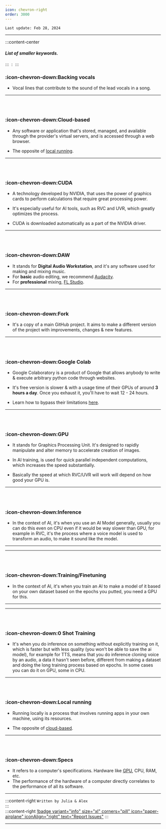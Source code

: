 ```yaml
---
icon: chevron-right
order: 3000
---
```


``Last update: Feb 28, 2024``
***
:::content-center

#### *List of smaller keywords.* 
:::
‎
:   ‎
:::
### :icon-chevron-down:Backing vocals
- Vocal lines that contribute to the sound of the lead vocals in a song.      
***

###### ‎
### :icon-chevron-down:Cloud-based
- Any software or application that's stored, managed, and available through the provider's virtual servers, and is accessed through a web browser.        

- The opposite of <u>[local running</u>](https://aihubdocs.github.io/en/extra/glossary/#local-running).          
***
###### ‎       
### :icon-chevron-down:CUDA
- A technology developed by NVIDIA, that uses the power of graphics cards to perform calculations that require great processing power.    
- It's especially useful for AI tools, such as RVC and UVR, which greatly optimizes the process.       

- CUDA is downloaded automatically as a part of the NVIDIA driver.            
***
###### ‎       
### :icon-chevron-down:DAW
- It stands for **Digital Audio Workstation**, and it's any software used for making and mixing music.    
- For **basic** audio editing, we recommend <u>[Audacity</u>](https://www.audacityteam.org/).     
- For **professional** mixing, <u>[FL Studio</u>](https://www.image-line.com/fl-studio-download/).        
***
###### ‎       
### :icon-chevron-down:Fork
- It's a copy of a main GitHub project. It aims to make a different version of the project with improvements, changes & new features.       
***
###### ‎
### :icon-chevron-down:Google Colab
- Google Colaboratory is a product of Google that allows anybody to write & execute arbitrary python code through websites.       

- It's free version is slower & with a usage time of their GPUs of around **3 hours a day**. Once you exhaust it, you'll have to wait 12 - 24 hours.

- Learn how to bypass their limitations <u>[here](https://rentry.org/colab_workarounds)</u>.
***
###### ‎       
### :icon-chevron-down:GPU
- It stands for Graphics Processing Unit. It's designed to rapidly manipulate and alter memory to accelerate creation of images.    

- In AI training, is used for quick parallel independent computations, which increases the speed substantially.     

- Basically the speed at which RVC/UVR will work will depend on how good your GPU is.       
               
***
###### ‎       
### :icon-chevron-down:Inference
- In the context of AI, it's when you use an AI Model generally, usually you can do this even on CPU even if it would be way slower than GPU, for example in RVC, it's the process where a voice model is used to transform an audio, to make it sound like the model.       
***
***
###### ‎       
### :icon-chevron-down:Training/Finetuning
- In the context of AI, it's when you train an AI to make a model of it based on your own dataset based on the epochs you putted, you need a GPU for this.       
***
***
###### ‎       
### :icon-chevron-down:0 Shot Training
- It's when you do inference on something without explicitly training on it, which is faster but with less quality (you won't be able to save the ai model), for example for TTS, means that you do inference cloning voice by an audio, a data it hasn't seen before, different from making a dataset and doing the long training process based on epochs. In some cases you can do it on GPU, some in CPU.
***
###### ‎       
### :icon-chevron-down:Local running
- Running locally is a process that involves running apps in your own machine, using its resources.       

- The opposite of <u>[cloud-based](https://aihubdocs.github.io/en/extra/glossary/#cloud-based)</u>.        
   
***
###### ‎       
### :icon-chevron-down:Specs
- It refers to a computer's specifications. Hardware like <u>[GPU</u>](https://aihubdocs.github.io/en/extra/glossary/#gpu), CPU, RAM, etc.     
- The performance of the hardware of a computer directly correlates to the performance of all its software.
***

:::content-right
``Written by Julia & Alex``    
:::
‎   
:::content-right
[!badge variant="info" size="xl" corners="pill" icon="paper-airplane" iconAlign="right" text="Report Issues"](http://aihubdocs.github.io/en/#contributions)
:::
‎   
***
